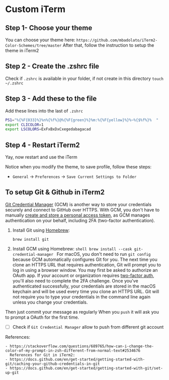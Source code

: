 # Custom iTerm

## Step 1- Choose your theme

You can choose your theme here: `https://github.com/mbadolato/iTerm2-Color-Schemes/tree/master`
After that, follow the instruction to setup the theme in iTerm2

## Step 2 - Create the .zshrc file

Check if `.zshrc` is available in your folder, if not create in this directory `touch ~/.zshrc`

## Step 3 - Add these to the file

Add these lines into the last of `.zshrc`

```bash
PS1="%{%F{033}%}%n%{%f%}@%{%F{green}%}%m:%{%F{yellow}%}%~%{$%f%}%  "
export CLICOLOR=1
export LSCOLORS=ExFxBxDxCxegedabagacad
```

## Step 4 - Restart iTerm2

Yay, now restart and use the iTerm

Notice when you modify the theme, to save profile, follow these steps:

- `General` -> `Preferences` -> `Save Current Settings to Folder`

## To setup Git & Github in iTerm2

[Git Credential Manager](https://github.com/GitCredentialManager/git-credential-manager) (GCM) is another way to store your credentials securely and connect to GitHub over HTTPS. With GCM, you don't have to manually [create and store a personal access token](https://docs.github.com/en/authentication/keeping-your-account-and-data-secure/managing-your-personal-access-tokens), as GCM manages authentication on your behalf, including 2FA (two-factor authentication).

1. Install Git using [Homebrew](https://brew.sh/):

   ```shell
   brew install git
   ```

2. Install GCM using Homebrew:
   `shell
brew install --cask git-credential-manager
`
   For macOS, you don't need to run `git config` because GCM automatically configures Git for you.
   The next time you clone an HTTPS URL that requires authentication, Git will prompt you to log in using a browser window. You may first be asked to authorize an OAuth app. If your account or organization requires [two-factor auth](https://docs.github.com/en/authentication/securing-your-account-with-two-factor-authentication-2fa), you'll also need to complete the 2FA challenge.
   Once you've authenticated successfully, your credentials are stored in the macOS keychain and will be used every time you clone an HTTPS URL. Git will not require you to type your credentials in the command line again unless you change your credentials.

Then just commit your message as regularly
When you `push` it will ask you to prompt a OAuth for the first time.

- [ ] Check if `Git Credential Manager` allow to push from different git account

References:

```output
- https://stackoverflow.com/questions/689765/how-can-i-change-the-color-of-my-prompt-in-zsh-different-from-normal-text#2534676
  References for Git in iTerm2:
- https://docs.github.com/en/get-started/getting-started-with-git/caching-your-github-credentials-in-git
- https://docs.github.com/en/get-started/getting-started-with-git/set-up-git
```
